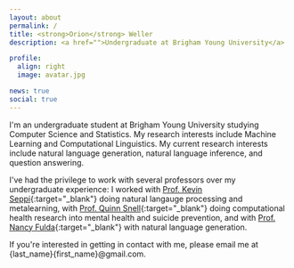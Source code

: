 ```yaml
---
layout: about
permalink: /
title: <strong>Orion</strong> Weller
description: <a href="">Undergraduate at Brigham Young University</a>

profile:
  align: right
  image: avatar.jpg

news: true
social: true
---
```


I'm an undergraduate student at Brigham Young University studying Computer Science and Statistics.  My research interests include Machine Learning and Computational Linguistics. My current research interests include natural language generation, natural language inference, and question answering.

I've had the privilege to work with several professors over my undergraduate experience: I worked with [Prof. Kevin Seppi](https://cs.byu.edu/faculty/kseppi){:target="\_blank"} doing natural langauge processing and metalearning, with [Prof. Quinn Snell](https://cs.byu.edu/faculty/snell/){:target="\_blank"} doing computational health research into mental health and suicide prevention, and with [Prof. Nancy Fulda](https://cs.byu.edu/faculty/neo){:target="\_blank"} with natural language generation.

If you're interested in getting in contact with me, please email me at {last_name}{first_name}@gmail.com.


